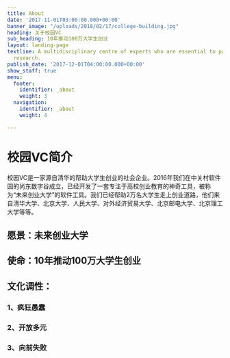 ```yaml
---
title: About
date: '2017-11-01T03:00:00.000+00:00'
banner_image: "/uploads/2018/02/17/college-building.jpg"
heading: 关于校园VC
sub_heading: 10年推动100万大学生创业
layout: landing-page
textline: A multidisciplinary centre of experts who are essential to patient-oriented
  research.
publish_date: '2017-12-01T04:00:00.000+00:00'
show_staff: true
menu:
  footer:
    identifier: _about
    weight: 3
  navigation:
    identifier: _about
    weight: 4

---
```

# 校园VC简介

校园VC是一家源自清华的帮助大学生创业的社会企业。2016年我们在中关村软件园的尚东数字谷成立，已经开发了一套专注于高校创业教育的神奇工具，被称为“未来创业大学”的软件工具。我们已经帮助2万名大学生走上创业道路，他们来自清华大学、北京大学、人民大学、对外经济贸易大学、北京邮电大学、北京理工大学等等。

## 愿景：未来创业大学

## 使命：10年推动100万大学生创业

## 文化调性：

### 1、疯狂愚蠢

### 2、开放多元

### 3、向前失败